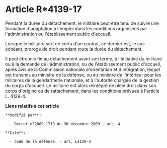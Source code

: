 # Article R*4139-17

Pendant la durée du détachement, le militaire peut être tenu de suivre une formation d'adaptation à l'emploi dans les
conditions organisées par l'administration ou l'établissement public d'accueil. 

Lorsque le militaire sert en vertu d'un contrat, ce dernier est, le cas échéant, prorogé de droit pendant toute la durée du
détachement. 

Il peut être mis fin au détachement avant son terme, à l'initiative du militaire ou à la demande de l'administration, ou de
l'établissement public d'accueil, après avis de la Commission nationale d'orientation et d'intégration, lequel est transmis
au   ministre de la défense, ou au ministre de l'intérieur pour les militaires de la gendarmerie nationale, et à l'autorité
chargée de la gestion du corps d'accueil. Le militaire est alors réintégré de plein droit dans son corps d'origine ou de
rattachement, dans les conditions prévues à l'article L. 4139-4.

**Liens relatifs à cet article**

	**Modifié par**:

	  - Décret n°2009-1719 du 30 décembre 2009 - art. 4

	**Cite**:

	  - Code de la défense. - art. L4139-4
